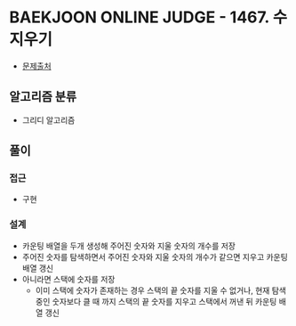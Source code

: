 # BAEKJOON ONLINE JUDGE - 1467. 수 지우기

- [문제출처](https://www.acmicpc.net/problem/1467 '1467. 수 지우기')

## 알고리즘 분류

- 그리디 알고리즘

## 풀이

### 접근

- 구현

### 설계

- 카운팅 배열을 두개 생성해 주어진 숫자와 지울 숫자의 개수를 저장
- 주어진 숫자를 탐색하면서 주어진 숫자와 지울 숫자의 개수가 같으면 지우고 카운팅 배열 갱신
- 아니라면 스택에 숫자를 저장
  - 이미 스택에 숫자가 존재하는 경우 스택의 끝 숫자를 지울 수 없거나, 현재 탐색중인 숫자보다 클 때 까지 스택의 끝 숫자를 지우고 스택에서 꺼낸 뒤 카운팅 배열 갱신
